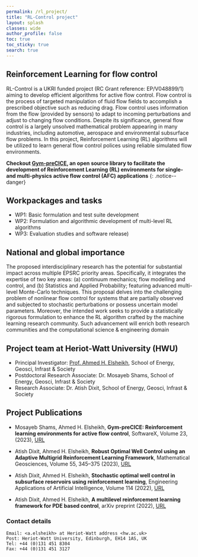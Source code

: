 ```yaml
---
permalink: /rl_project/
title: "RL-Control project"
layout: splash
classes: wide
author_profile: false
toc: true
toc_sticky: true
search: true
---
```

## Reinforcement Learning for flow control

RL-Control is a UKRI funded project (RC Grant reference: EP/V048899/1) aiming to develop efficient algorithms for active flow control. Flow control is the process of targeted manipulation of fluid flow fields to accomplish a prescribed objective such as reducing drag. Flow control uses information from the flow (provided by sensors) to adapt to incoming perturbations and adjust to changing flow conditions. Despite its significance, general flow control is a largely unsolved mathematical problem appearing in many industries, including automotive, aerospace and environmental subsurface flow problems. In this project, Reinforcement Learning (RL) algorithms will be utilized to learn general flow control polices using reliable simulated flow environments. 

**Checkout [Gym-preCICE](https://github.com/gymprecice/gymprecice), an open source library to facilitate the development of Reinforcement Learning (RL) environments for single- and multi-physics active flow control (AFC) applications**
{: .notice--danger}

## Workpackages and tasks
- WP1: Basic formulation and test suite development
- WP2: Formulation and algorithmic development of multi-level RL algorithms
- WP3: Evaluation studies and software release)

## National and global importance
The proposed interdisciplinary research has the potential for substantial impact across multiple EPSRC priority areas. Specifically, it integrates the expertise of two key areas: (a) continuum mechanics; flow modelling and control, and (b) Statistics and Applied Probability; featuring advanced multi-level Monte-Carlo techniques. This proposal delves into the challenging problem of nonlinear flow control for systems that are partially observed and subjected to stochastic perturbations or possess uncertain model parameters. Moreover, the intended work seeks to provide a statistically rigorous formulation to enhance the RL algorithm crafted by the machine learning research community. Such advancement will enrich both research communities and the computational science & engineering domain


## Project team at Heriot-Watt University (HWU)
- Principal Investigator: [Prof. Ahmed H. Elsheikh](https://researchportal.hw.ac.uk/en/persons/ahmed-h-elsheikh), School of Energy, Geosci, Infrast & Society
- Postdoctoral Research Associate: Dr. Mosayeb Shams, School of Energy, Geosci, Infrast & Society
- Research Associate: Dr. Atish Dixit, School of Energy, Geosci, Infrast & Society


<!-- ## test code embedding

```python
def foo():
    if not bar:
        return True
```
### Figures in the text:

{% include figure image_path="/assets/images/unsplash-image-1.jpg" alt="this is a placeholder image" caption="This is a figure caption." %} -->

## Project Publications

- Mosayeb Shams, Ahmed H. Elsheikh, **Gym-preCICE: Reinforcement learning environments for active flow control**, SoftwareX, Volume 23, (2023), [URL](https://doi.org/10.1016/j.softx.2023.101446)

- Atish Dixit, Ahmed H. Elsheikh, **Robust Optimal Well Control using an Adaptive Multigrid Reinforcement Learning Framework**, Mathematical Geosciences, Volume 55, 345–375 (2023), [URL](https://doi.org/10.1007/s11004-022-10033-x)

- Atish Dixit, Ahmed H. Elsheikh, **Stochastic optimal well control in subsurface reservoirs using reinforcement learning**, Engineering Applications of Artificial Intelligence, Volume 114 (2022), [URL](https://doi.org/10.1016/j.engappai.2022.105106)

- Atish Dixit, Ahmed H. Elsheikh, **A multilevel reinforcement learning framework for PDE based control**, arXiv preprint (2022), [URL](https://arxiv.org/abs/2210.08400)


### Contact details
```
Email: <a.elsheikh> at Heriot-Watt address <hw.ac.uk>
Post: Heriot-Watt University, Edinburgh, EH14 1AS, UK
Tel: +44 (0)131 451 8304
Fax: +44 (0)131 451 3127
```
